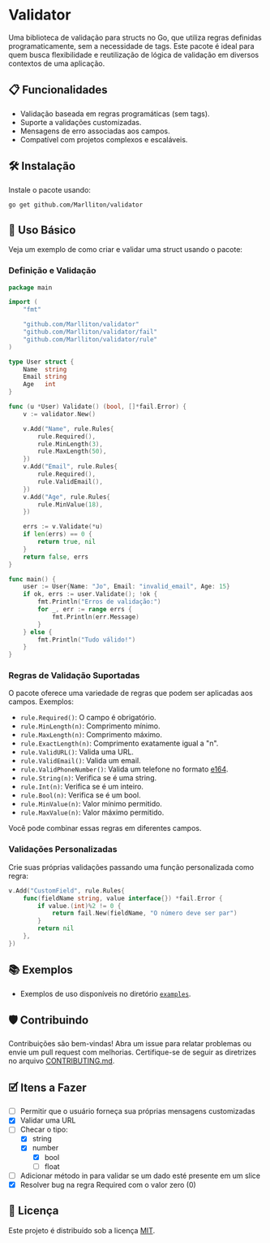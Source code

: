 # Validator

Uma biblioteca de validação para structs no Go, que utiliza regras definidas programaticamente, sem a necessidade de tags. Este pacote é ideal para quem busca flexibilidade e reutilização de lógica de validação em diversos contextos de uma aplicação.

## 📋 Funcionalidades

- Validação baseada em regras programáticas (sem tags).
- Suporte a validações customizadas.
- Mensagens de erro associadas aos campos.
- Compatível com projetos complexos e escaláveis.

## 🛠️ Instalação

Instale o pacote usando:

```bash
go get github.com/Marlliton/validator
```

## 🚀 Uso Básico

Veja um exemplo de como criar e validar uma struct usando o pacote:

### Definição e Validação

```go
package main

import (
	"fmt"

	"github.com/Marlliton/validator"
	"github.com/Marlliton/validator/fail"
	"github.com/Marlliton/validator/rule"
)

type User struct {
	Name  string
	Email string
	Age   int
}

func (u *User) Validate() (bool, []*fail.Error) {
	v := validator.New()

	v.Add("Name", rule.Rules{
		rule.Required(),
		rule.MinLength(3),
		rule.MaxLength(50),
	})
	v.Add("Email", rule.Rules{
		rule.Required(),
		rule.ValidEmail(),
	})
	v.Add("Age", rule.Rules{
		rule.MinValue(18),
	})

	errs := v.Validate(*u)
	if len(errs) == 0 {
		return true, nil
	}
	return false, errs
}

func main() {
	user := User{Name: "Jo", Email: "invalid_email", Age: 15}
	if ok, errs := user.Validate(); !ok {
		fmt.Println("Erros de validação:")
		for _, err := range errs {
			fmt.Println(err.Message)
		}
	} else {
		fmt.Println("Tudo válido!")
	}
}
```

### Regras de Validação Suportadas

O pacote oferece uma variedade de regras que podem ser aplicadas aos campos. Exemplos:

- `rule.Required()`: O campo é obrigatório.
- `rule.MinLength(n)`: Comprimento mínimo.
- `rule.MaxLength(n)`: Comprimento máximo.
- `rule.ExactLength(n)`: Comprimento exatamente igual a "n".
- `rule.ValidURL()`: Valida uma URL.
- `rule.ValidEmail()`: Valida um email.
- `rule.ValidPhoneNumber()`: Valida um telefone no formato [e164](https://en.wikipedia.org/wiki/E.164).
- `rule.String(n)`: Verifica se é uma string.
- `rule.Int(n)`: Verifica se é um inteiro.
- `rule.Bool(n)`: Verifica se é um bool.
- `rule.MinValue(n)`: Valor mínimo permitido.
- `rule.MaxValue(n)`: Valor máximo permitido.

Você pode combinar essas regras em diferentes campos.

### Validações Personalizadas

Crie suas próprias validações passando uma função personalizada como regra:

```go
v.Add("CustomField", rule.Rules{
	func(fieldName string, value interface{}) *fail.Error {
		if value.(int)%2 != 0 {
			return fail.New(fieldName, "O número deve ser par")
		}
		return nil
	},
})
```

## 📚 Exemplos

- Exemplos de uso disponíveis no diretório [`examples`](./examples).

## 🛡️ Contribuindo

Contribuições são bem-vindas! Abra um issue para relatar problemas ou envie um pull request com melhorias. Certifique-se de seguir as diretrizes no arquivo [CONTRIBUTING.md](./CONTRIBUTING.md).

## 🗹 Itens a Fazer

- [ ] Permitir que o usuário forneça sua próprias mensagens customizadas
- [x] Validar uma URL
- [ ] Checar o tipo:
  - [x] string
  - [x] number
    - [x] bool
    - [ ] float
- [ ] Adicionar método in para validar se um dado esté presente em um slice
- [x] Resolver bug na regra Required com o valor zero (0)

## 📄 Licença

Este projeto é distribuído sob a licença [MIT](./LICENSE).
